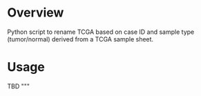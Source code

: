# Overview
Python script to rename TCGA based on case ID and sample type (tumor/normal) derived from a TCGA sample sheet.
# Usage
TBD
"""
